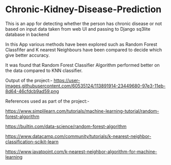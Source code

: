 # Chronic-Kidney-Disease-Prediction
This is an app for detecting whether the person has chronic disease or not based on input data taken from web UI and passing to Django sq3lite database in backend

In this App various methods have been explored such as Random Forest Classfifer and K nearest Neighbours have been compared to decide which give better accuracy.

It was found that Random Forest Classifier Algorithm performed better on the data compared to KNN classifier.


Output of the project:- 
  https://user-images.githubusercontent.com/60535124/113891914-23449680-97e3-11eb-8d64-46cfdcb9ad59.png



References used as part of the project:- 

  https://www.simplilearn.com/tutorials/machine-learning-tutorial/random-forest-algorithm

  https://builtin.com/data-science/random-forest-algorithm

  https://www.datacamp.com/community/tutorials/k-nearest-neighbor-classification-scikit-learn

  https://www.javatpoint.com/k-nearest-neighbor-algorithm-for-machine-learning


